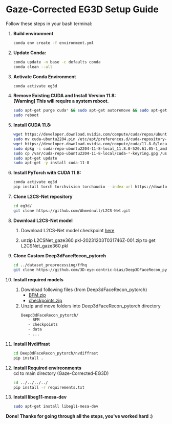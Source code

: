 # Gaze-Corrected EG3D Setup Guide

Follow these steps in your bash terminal:

1. **Build environment**
   ```bash
   conda env create -f environment.yml
   ```
2. **Update Conda:**
   ```bash
   conda update -n base -c defaults conda
   conda clean --all
   ```
3. **Activate Conda Environment**
   ```bash
   conda activate eg3d
   ```
4. **Remove Existing CUDA and Install Version 11.8:**  
   **[Warning] This will require a system reboot.**
   ```bash
   sudo apt-get purge cuda* && sudo apt-get autoremove && sudo apt-get autoclean && sudo rm -rf /usr/local/cuda*
   sudo reboot
   ```
5. **Install CUDA 11.8:**
   ```bash
   wget https://developer.download.nvidia.com/compute/cuda/repos/ubuntu2204/x86_64/cuda-ubuntu2204.pin
   sudo mv cuda-ubuntu2204.pin /etc/apt/preferences.d/cuda-repository-pin-600
   wget https://developer.download.nvidia.com/compute/cuda/11.8.0/local_installers/cuda-repo-ubuntu2204-11-8-local_11.8.0-520.61.05-1_amd64.deb
   sudo dpkg -i cuda-repo-ubuntu2204-11-8-local_11.8.0-520.61.05-1_amd64.deb
   sudo cp /var/cuda-repo-ubuntu2204-11-8-local/cuda-*-keyring.gpg /usr/share/keyrings/
   sudo apt-get update
   sudo apt-get -y install cuda-11-8
   ```
6. **Install PyTorch with CUDA 11.8:**
   ```bash
   conda activate eg3d
   pip install torch torchvision torchaudio --index-url https://download.pytorch.org/whl/cu118 --default-timeout=150
   ```
7. **Clone L2CS-Net repository**
   ```bash
   cd eg3d/
   git clone https://github.com/Ahmednull/L2CS-Net.git
   ```
8. **Download L2CS-Net model**  
   1. Download L2CS-Net model checkpoint [here](https://drive.google.com/drive/folders/1qDzyzXO6iaYIMDJDSyfKeqBx8O74mF8s)  

   2. unzip L2CSNet_gaze360.pkl-20231203T031746Z-001.zip to get L2CSNet_gaze360.pkl
   
9. **Clone Custom Deep3dFaceRecon_pytorch**
   ```bash
   cd ../dataset_preprocessing/ffhq
   git clone https://github.com/3D-eye-centric-bias/Deep3DFaceRecon_pytorch.git
   ```
10. **Install required models**
    1. Download following files (from Deep3dFaceRecon_pytorch)
       - [BFM.zip](https://drive.google.com/file/d/13fPkjRxZP_OUvk_OKebi-R9Xn8Jk0EmH/view?usp=sharing)
       - [checkpoints.zip](https://drive.google.com/file/d/12oBzBmwz0qIFNc18vKedtsfPqyP6rERY/view?usp=sharing)
    2. Unzip and move folders into Deep3dFaceRecon_pytorch directory
       ```bash
       Deepd3dFaceRecon_pytorch/
          - BFM
          - checkpoints
          - data
          - ...
       ```
11. **Install Nvdiffrast**
    ```bash
    cd Deep3dFaceRecon_pytorch/nvdiffrast
    pip install .
    ```
12. **Install Required envireonments**  
    cd to main directory (Gaze-Corrected-EG3D)
    ```bash
    cd ../../../../
    pip install -r requirements.txt
    ```

13. **Install libeg11-mesa-dev**
    ```bash
    sudo apt-get install libegl1-mesa-dev
    ```

**Done! Thanks for going through all the steps, you've worked hard :)**
